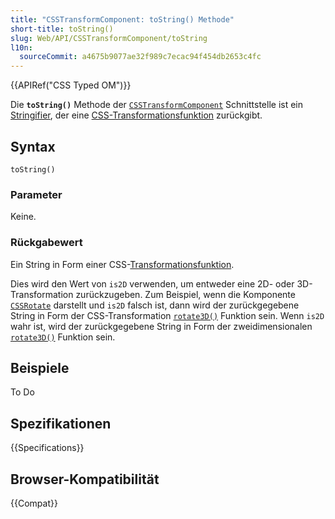```yaml
---
title: "CSSTransformComponent: toString() Methode"
short-title: toString()
slug: Web/API/CSSTransformComponent/toString
l10n:
  sourceCommit: a4675b9077ae32f989c7ecac94f454db2653c4fc
---
```


{{APIRef("CSS Typed OM")}}

Die **`toString()`** Methode der [`CSSTransformComponent`](/de/docs/Web/API/CSSTransformComponent) Schnittstelle ist ein [Stringifier](/de/docs/Glossary/stringifier), der eine [CSS-Transformationsfunktion](/de/docs/Web/CSS/CSS_transforms) zurückgibt.

## Syntax

```js-nolint
toString()
```

### Parameter

Keine.

### Rückgabewert

Ein String in Form einer CSS-[Transformationsfunktion](/de/docs/Web/CSS/transform-function).

Dies wird den Wert von `is2D` verwenden, um entweder eine 2D- oder 3D-Transformation zurückzugeben. Zum Beispiel, wenn die Komponente [`CSSRotate`](/de/docs/Web/API/CSSRotate) darstellt und `is2D` falsch ist, dann wird der zurückgegebene String in Form der CSS-Transformation [`rotate3D()`](/de/docs/Web/CSS/transform-function/rotate3d) Funktion sein. Wenn `is2D` wahr ist, wird der zurückgegebene String in Form der zweidimensionalen [`rotate3D()`](/de/docs/Web/CSS/transform-function/rotate) Funktion sein.

## Beispiele

To Do

## Spezifikationen

{{Specifications}}

## Browser-Kompatibilität

{{Compat}}
